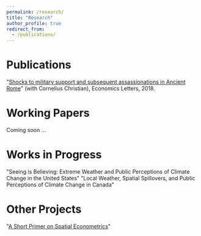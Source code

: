 ```yaml
---
permalink: /research/
title: "Research"
author_profile: true
redirect_from: 
  - /publications/
---
```


Publications
======
"[Shocks to military support and subsequent assassionations in Ancient Rome](https://www.sciencedirect.com/science/article/abs/pii/S0165176518302532)" (with Cornelius Christian), Economics Letters, 2018. 


Working Papers
======
Coming soon ...


Works in Progress
======
"Seeing is Believing: Extreme Weather and Public Perceptions of Climate Change in the United States" 
"Local Weather, Spatial Spillovers, and Public Perceptions of Climate Change in Canada"




Other Projects
======
"[A Short Primer on Spatial Econometrics](https://liamselbourne.github.io/files/SpatialMetrics.pdf)"


